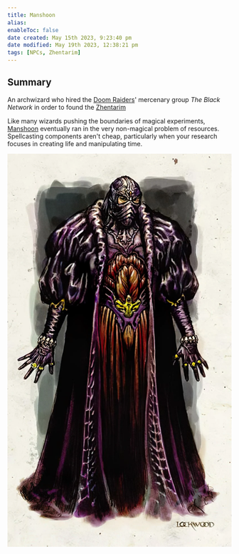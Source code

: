 ```yaml
---
title: Manshoon
alias: 
enableToc: false
date created: May 15th 2023, 9:23:40 pm
date modified: May 19th 2023, 12:38:21 pm
tags: [NPCs, Zhentarim]
---
```

## Summary
An archwizard who hired the [Doom Raiders](Factions/Doom%20Raiders.md)' mercenary group *The Black Network* in order to found the [Zhentarim](Factions/Zhentarim.md)

Like many wizards pushing the boundaries of magical experiments, [Manshoon](NPCs/Manshoon.md) eventually ran in the very non-magical problem of resources. Spellcasting components aren't cheap, particularly when your research focuses in creating life and manipulating time.

![Pasted image 20230515212419](attachments/Manshoon.png)
